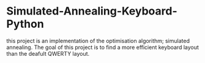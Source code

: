 # Simulated-Annealing-Keyboard-Python

this project is an implementation of the optimisation algorithm; simulated annealing. The goal of this project is to find a more efficient keyboard layout than the deafult QWERTY layout.
